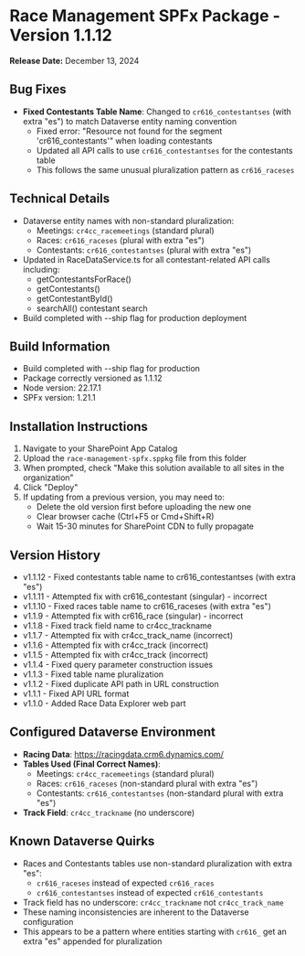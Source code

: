 # Race Management SPFx Package - Version 1.1.12

**Release Date:** December 13, 2024

## Bug Fixes
- **Fixed Contestants Table Name**: Changed to `cr616_contestantses` (with extra "es") to match Dataverse entity naming convention
  - Fixed error: "Resource not found for the segment 'cr616_contestants'" when loading contestants
  - Updated all API calls to use `cr616_contestantses` for the contestants table
  - This follows the same unusual pluralization pattern as `cr616_raceses`

## Technical Details
- Dataverse entity names with non-standard pluralization:
  - Meetings: `cr4cc_racemeetings` (standard plural)
  - Races: `cr616_raceses` (plural with extra "es")
  - Contestants: `cr616_contestantses` (plural with extra "es")
- Updated in RaceDataService.ts for all contestant-related API calls including:
  - getContestantsForRace()
  - getContestants()
  - getContestantById()
  - searchAll() contestant search
- Build completed with --ship flag for production deployment

## Build Information
- Build completed with --ship flag for production
- Package correctly versioned as 1.1.12
- Node version: 22.17.1
- SPFx version: 1.21.1

## Installation Instructions
1. Navigate to your SharePoint App Catalog
2. Upload the `race-management-spfx.sppkg` file from this folder
3. When prompted, check "Make this solution available to all sites in the organization"
4. Click "Deploy"
5. If updating from a previous version, you may need to:
   - Delete the old version first before uploading the new one
   - Clear browser cache (Ctrl+F5 or Cmd+Shift+R)
   - Wait 15-30 minutes for SharePoint CDN to fully propagate

## Version History
- v1.1.12 - Fixed contestants table name to cr616_contestantses (with extra "es")
- v1.1.11 - Attempted fix with cr616_contestant (singular) - incorrect
- v1.1.10 - Fixed races table name to cr616_raceses (with extra "es")
- v1.1.9 - Attempted fix with cr616_race (singular) - incorrect
- v1.1.8 - Fixed track field name to cr4cc_trackname
- v1.1.7 - Attempted fix with cr4cc_track_name (incorrect)
- v1.1.6 - Attempted fix with cr4cc_track (incorrect)
- v1.1.5 - Attempted fix with cr4cc_track (incorrect)
- v1.1.4 - Fixed query parameter construction issues
- v1.1.3 - Fixed table name pluralization
- v1.1.2 - Fixed duplicate API path in URL construction
- v1.1.1 - Fixed API URL format
- v1.1.0 - Added Race Data Explorer web part

## Configured Dataverse Environment
- **Racing Data**: https://racingdata.crm6.dynamics.com/
- **Tables Used (Final Correct Names)**: 
  - Meetings: `cr4cc_racemeetings` (standard plural)
  - Races: `cr616_raceses` (non-standard plural with extra "es")
  - Contestants: `cr616_contestantses` (non-standard plural with extra "es")
- **Track Field**: `cr4cc_trackname` (no underscore)

## Known Dataverse Quirks
- Races and Contestants tables use non-standard pluralization with extra "es": 
  - `cr616_raceses` instead of expected `cr616_races`
  - `cr616_contestantses` instead of expected `cr616_contestants`
- Track field has no underscore: `cr4cc_trackname` not `cr4cc_track_name`
- These naming inconsistencies are inherent to the Dataverse configuration
- This appears to be a pattern where entities starting with `cr616_` get an extra "es" appended for pluralization